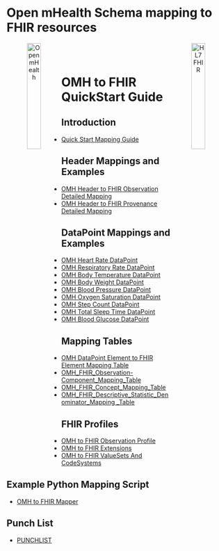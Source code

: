 # Open mHealth Schema mapping to FHIR resources

<header>
<a href="https://www.openmhealth.org/">
<img style="float: left" width="25%" height="25%" src="https://www.openmhealth.org/wp-content/themes/openmhealth2015/dist/images/logo@2x.png" alt="Open mHealth">
</a>


<a href="http://hl7.org/fhir">
<img style="float: right" width="25%" height="25%" src="http://build.fhir.org/assets/images/fhir-logo-www.png" alt="HL7 FHIR">
</a>

<br/>

</header>


OMH to FHIR QuickStart Guide
===

Introduction
---
- [Quick Start Mapping Guide](readme_pages/quickstart.md)


Header Mappings and Examples
---
- [OMH Header to FHIR Observation Detailed Mapping](readme_pages/OMH%20Header%20to%20FHIR%20Observation%20Detailed%20Mapping.md)
- [OMH Header to FHIR Provenance Detailed Mapping](readme_pages/OMH%20Header%20to%20FHIR%20Provenance%20Detailed%20Mapping.md)


DataPoint Mappings and Examples
---
- [OMH Heart Rate DataPoint](readme_pages/datapoint-mapping/OMH%20HeartRate%20DataPoint.md)
- [OMH Respiratory Rate DataPoint](readme_pages/datapoint-mapping/OMH%20Respiratory%20Rate%20DataPoint.md)
- [OMH Body Temperature DataPoint](readme_pages/datapoint-mapping/OMH%20Body%20Temperature%20DataPoint.md)
- [OMH Body Weight DataPoint](readme_pages/datapoint-mapping/OMH%20Body%20Weight%20DataPoint.md)
- [OMH Blood Pressure DataPoint](readme_pages/datapoint-mapping/OMH%20Blood%20Pressure%20DataPoint.md)
- [OMH Oxygen Saturation DataPoint](readme_pages/datapoint-mapping/OMH%20Oxygen%20Saturation%20DataPoint.md)
- [OMH Step Count DataPoint](readme_pages/datapoint-mapping/OMH%20Step%20Count%20DataPoint.md)
- [OMH Total Sleep Time DataPoint](readme_pages/datapoint-mapping/OMH%20Total%20Sleep%20Time%20DataPoint.md)
- [OMH Blood Glucose DataPoint](readme_pages/datapoint-mapping/OMH%20Blood%20Glucose%20DataPoint.md)


Mapping Tables
---
- [OMH DataPoint Element to FHIR Element Mapping Table](readme_pages/OMH_FHIR_Observation-Component_Mapping_Table.md)
- [OMH_FHIR_Observation-Component_Mapping_Table](OMH_FHIR_Observation-Component_Mapping_Table.md)
- [OMH_FHIR_Concept_Mapping_Table](OMH_FHIR_Concept_Mapping_Table.md)
- [OMH_FHIR_Descriptive_Statistic_Denominator_Mapping _Table](readme_pages/OMH_FHIR_Descriptive_Statistic_Denominator_Mapping%20_Table.md)

FHIR Profiles
---
- [OMH to FHIR Observation Profile](readme_pages/OMH%20to%20FHIR%20Observation%20Profile.md)
- [OMH to FHIR Extensions](readme_pages/OMH%20to%20FHIR%20Extensions.md)
- [OMH to FHIR ValueSets And CodeSystems](readme_pages/OMH%20to%20FHIR%20ValueSets%20And%20CodeSystems.md)

Example Python Mapping Script
---
- [OMH to FHIR Mapper](readme_pages/OMH%20to%20FHIR%20Mapper.md)

Punch List
---
- [PUNCHLIST](readme_pages/PUNCHLIST.md)

